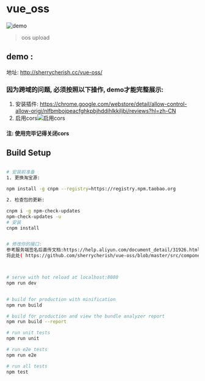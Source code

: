 # vue_oss
![demo](http://i4.piimg.com/1949/ecb80f37a321a1dd.gif)

> oos upload


## demo :
地址: http://sherrycherish.cc/vue-oss/
### 因为跨域的问题, 必须按照以下操作, demo才能完整展示:
 1. 安装插件: https://chrome.google.com/webstore/detail/allow-control-allow-origi/nlfbmbojpeacfghkpbjhddihlkkiljbi/reviews?hl=zh-CN
 2. 启用cors![启用cors](http://i2.muimg.com/1949/e1cb3540d166cfb6.png)

 #### 注: 使用完毕记得关闭cors





## Build Setup

``` bash

# 安装前准备
1. 更换淘宝源:

npm install -g cnpm --registry=https://registry.npm.taobao.org

2. 检查包的更新:

cnpm i -g npm-check-updates
npm-check-updates -u
# 安装
cnpm install


# 修改你的接口:
参考服务端签名后直传文档:https://help.aliyun.com/document_detail/31926.html
将此处( https://github.com/sherrycherish/vue-oss/blob/master/src/components/Upload.vue#L68 )的 serverUrl 换成你的接口地址:



# serve with hot reload at localhost:8080
npm run dev


# build for production with minification
npm run build

# build for production and view the bundle analyzer report
npm run build --report

# run unit tests
npm run unit

# run e2e tests
npm run e2e

# run all tests
npm test
```




